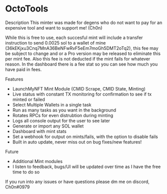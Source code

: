# OctoTools

Description
This minter was made for degens who do not want to pay for an expensive tool and want to support me! (Ch0n)

While this is free to use, each succesful mint will include a transfer instruction to send 0.0025 sol to a wallet of mine (36kEKjxu3Cnq7MnA36BeNFwRvF5eEm7moGh5DMT2oTq2), this fee may be subject to change and or a Pro version may be released to eliminate this per mint fee. Also this fee is not deducted if the mint fails for whatever reason. In the dashboard there is a fee stat so you can see how much you have paid in fees.

Features
- LaunchMyNFT Mint Module (CMID Scrape, CMID State, Minting)
- Live status with constant TX monitoring for confirmation to see if tx minted or failed
- Select Multiple Wallets in a single task
- Run as many tasks as you want in the background
- Rotates RPCs for even distrubtion during minting
- Logs all console output for the user to see later
- Generate or import any SOL wallet
- Dashboard with mint stats
- Set a webhook for output on mints/fails, with the option to disable fails
- Built in auto update, never miss out on bug fixes/new features!


Future
- Additional Mint modules
- I listen to feedback, bugs/UI will be updated over time as I have the free time to do so


If you run into any issues or have questions please dm me on discord, Ch0n#0979
